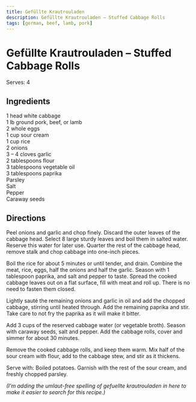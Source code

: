 ```yaml
---
title: Gefüllte Krautrouladen
description: Gefüllte Krautrouladen – Stuffed Cabbage Rolls
tags: [german, beef, lamb, pork]
---
```


# Gefüllte Krautrouladen – Stuffed Cabbage Rolls
Serves: 4

## Ingredients
1 head white cabbage  
1 lb ground pork, beef, or lamb  
2 whole eggs  
1 cup sour cream  
1 cup rice  
2 onions  
3 – 4 cloves garlic  
2 tablespoons flour  
3 tablespoons vegetable oil  
3 tablespoons paprika  
Parsley  
Salt  
Pepper  
Caraway seeds

## Directions
Peel onions and garlic and chop finely. Discard the outer leaves of the cabbage head. Select 8 large sturdy leaves and boil them in salted water. Reserve this water for later use. Quarter the rest of the cabbage head, remove stalk and chop cabbage into one-inch pieces.

Boil the rice for about 5 minutes or until tender, and drain. Combine the meat, rice, eggs, half the onions and half the garlic. Season with 1 tablespoon paprika, and salt and pepper to taste. Spread the cooked cabbage leaves out on a flat surface, fill with meat and roll up. There is no need to fasten them closed.

Lightly sauté the remaining onions and garlic in oil and add the chopped cabbage, stirring until heated through. Add the remaining paprika and stir. Take care to not fry the paprika as it will make it bitter.

Add 3 cups of the reserved cabbage water (or vegetable broth). Season with caraway seeds, salt and pepper. Add the cabbage rolls, cover and simmer for about 30 minutes.

Remove the cooked cabbage rolls, and keep them warm. Mix half of the sour cream with flour, add to the cabbage stew, and stir as it thickens.

Serve with: Boiled potatoes. Garnish with the rest of the sour cream, and freshly chopped parsley.

*(I’m adding the umlaut-free spelling of gefuellte krautrouladen in here to make it easier to search for this recipe.)*